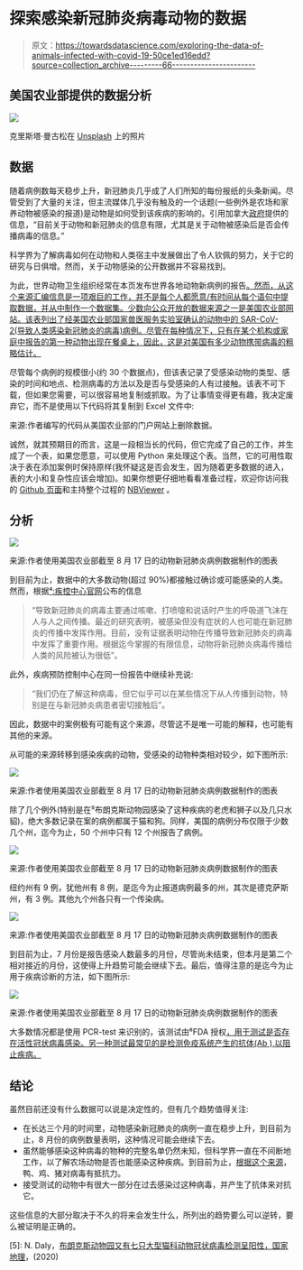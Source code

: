 # 探索感染新冠肺炎病毒动物的数据

> 原文：<https://towardsdatascience.com/exploring-the-data-of-animals-infected-with-covid-19-50ce1ed16edd?source=collection_archive---------66----------------------->

## 美国农业部提供的数据分析

![](img/8f812dd00d29e4fc42560c698e3c98d8.png)

克里斯塔·曼古松在 [Unsplash](https://unsplash.com?utm_source=medium&utm_medium=referral) 上的照片

## 数据

随着病例数每天稳步上升，新冠肺炎几乎成了人们所知的每份报纸的头条新闻。尽管受到了大量的关注，但主流媒体几乎没有触及的一个话题(一些例外是农场和家养动物被感染的报道)是动物是如何受到该疾病的影响的。引用加拿大[政府](https://www.canada.ca/en/public-health/services/diseases/2019-novel-coronavirus-infection/prevention-risks/animals-covid-19.html)提供的信息，“目前关于动物和新冠肺炎的信息有限，尤其是关于动物被感染后是否会传播病毒的信息。”

科学界为了解病毒如何在动物和人类宿主中发展做出了令人钦佩的努力，关于它的研究与日俱增。然而，关于动物感染的公开数据并不容易找到。

为此，世界动物卫生组织经常在本页发布世界各地动物新病例的报告[。然而，从这个来源汇编信息是一项艰巨的工作，并不是每个人都愿意/有时间从每个语句中提取数据，并从中制作一个数据集。少数向公众开放的数据来源之一是美国农业部网站。该表列出了经美国农业部国家兽医服务实验室确认的动物中的 SAR-CoV-2(导致人类感染新冠肺炎的病毒)病例。尽管在每种情况下，只有在某个机构或家庭中报告的第一种动物出现在餐桌上，因此，这是对美国有多少动物携带病毒的粗略估计。](https://www.oie.int/en/scientific-expertise/specific-information-and-recommendations/questions-and-answers-on-2019novel-coronavirus/events-in-animals/)

尽管每个病例的规模很小(约 30 个数据点)，但该表记录了受感染动物的类型、感染的时间和地点、检测病毒的方法以及是否与受感染的人有过接触。该表不可下载，但如果您需要，可以很容易地复制或抓取。为了让事情变得更有趣，我决定废弃它，而不是使用以下代码将其复制到 Excel 文件中:

来源:作者编写的代码从美国农业部的门户网站上删除数据。

诚然，就其预期目的而言，这是一段相当长的代码，但它完成了自己的工作，并生成了一个表，如果您愿意，可以使用 Python 来处理这个表。当然，它的可用性取决于表在添加案例时保持原样(我怀疑这是否会发生，因为随着更多数据的进入，表的大小和复杂性应该会增加)。如果你想更仔细地看看准备过程，欢迎你访问我的 [Github 页面](https://github.com/danifernandes-hub/Projects/blob/master/Animals%20and%20COVID-19/Analyzing%20data%20from%20animals%20infected%20with%20COVID-19%20.ipynb)和主持整个过程的 [NBViewer](https://nbviewer.jupyter.org/github/danifernandes-hub/Projects/blob/master/Animals%20and%20COVID-19/Analyzing%20data%20from%20animals%20infected%20with%20COVID-19%20.ipynb) 。

## 分析

![](img/732e7a5a780600b8da6e76412d790e37.png)

来源:作者使用美国农业部截至 8 月 17 日的动物新冠肺炎病例数据制作的图表

到目前为止，数据中的大多数动物(超过 90%)都接触过确诊或可能感染的人类。然而，根据[⁴:疾控中心官网](https://www.cdc.gov/coronavirus/2019-ncov/daily-life-coping/animals.html)公布的信息

> “导致新冠肺炎的病毒主要通过咳嗽、打喷嚏和说话时产生的呼吸道飞沫在人与人之间传播。最近的研究表明，被感染但没有症状的人也可能在新冠肺炎的传播中发挥作用。目前，没有证据表明动物在传播导致新冠肺炎的病毒中发挥了重要作用。根据迄今掌握的有限信息，动物将新冠肺炎病毒传播给人类的风险被认为很低”。

此外，疾病预防控制中心在同一份报告中继续补充说:

> “我们仍在了解这种病毒，但它似乎可以在某些情况下从人传播到动物，特别是在与新冠肺炎病患者密切接触后”。

因此，数据中的案例极有可能有这个来源，尽管这不是唯一可能的解释，也可能有其他的来源。

从可能的来源转移到感染疾病的动物，受感染的动物种类相对较少，如下图所示:

![](img/25e4c3594f1cfb1d48051ad18e8e23eb.png)

来源:作者使用美国农业部截至 8 月 17 日的动物新冠肺炎病例数据制作的图表

除了几个例外(特别是在⁵布朗克斯动物园感染了这种疾病的老虎和狮子以及几只水貂)，绝大多数记录在案的病例都属于猫和狗。同样，美国的病例分布仅限于少数几个州，迄今为止，50 个州中只有 12 个州报告了病例。

![](img/628740d38775cf44b394dab0863530e1.png)

来源:作者使用美国农业部截至 8 月 17 日的动物新冠肺炎病例数据制作的图表

纽约州有 9 例，犹他州有 8 例，是迄今为止报道病例最多的州，其次是德克萨斯州，有 3 例。其他九个州各只有一个传染病。

![](img/04c4bc1d412bb93701f0d70aed8e254b.png)

来源:作者使用美国农业部截至 8 月 17 日的动物新冠肺炎病例数据制作的图表

到目前为止，7 月份是报告感染人数最多的月份，尽管尚未结束，但本月是第二个相对接近的月份，这使得上升趋势可能会继续下去。最后，值得注意的是迄今为止用于疾病诊断的方法，如下图所示:

![](img/0affdaf2e2e9fb206dbfc5f48407b8ee.png)

来源:作者使用美国农业部截至 8 月 17 日的动物新冠肺炎病例数据制作的图表

大多数情况都是使用 PCR-test 来识别的，该测试由⁶FDA 授权[，用于测试是否存在活性冠状病毒感染。另一种测试最常见的是检测免疫系统产生的抗体(Ab ),以阻止疾病。](https://www.fda.gov/consumers/consumer-updates/coronavirus-testing-basics)

## 结论

虽然目前还没有什么数据可以说是决定性的，但有几个趋势值得关注:

*   在长达三个月的时间里，动物感染新冠肺炎的病例一直在稳步上升，到目前为止，8 月份的病例数量表明，这种情况可能会继续下去。
*   虽然能够感染这种病毒的物种的完整名单仍然未知，但科学界一直在不间断地工作，以了解农场动物是否也能感染这种疾病。到目前为止，[根据这个来源](https://www.canada.ca/en/public-health/services/diseases/2019-novel-coronavirus-infection/prevention-risks/animals-covid-19.html)，鸭、鸡、猪对病毒有抵抗力。
*   接受测试的动物中有很大一部分在过去感染过这种病毒，并产生了抗体来对抗它。

这些信息的大部分取决于不久的将来会发生什么，所列出的趋势要么可以逆转，要么被证明是正确的。

[1]:加拿大政府，[冠状病毒疾病(新冠肺炎)>预防与风险](https://www.canada.ca/en/public-health/services/diseases/2019-novel-coronavirus-infection/prevention-risks/animals-covid-19.html)，(2020)

[2]:世界动物卫生组织，[动物事件](https://www.oie.int/en/scientific-expertise/specific-information-and-recommendations/questions-and-answers-on-2019novel-coronavirus/events-in-animals/)，(2020)

[3]:美国农业部(USDA)，[美国动物中的新型冠状病毒确诊病例](https://www.aphis.usda.gov/aphis/ourfocus/animalhealth/sa_one_health/sars-cov-2-animals-us)，(2020)

[4]:美国疾病控制和预防中心(CDC)，[新冠肺炎和动物](https://www.cdc.gov/coronavirus/2019-ncov/daily-life-coping/animals.html)，(2020)

[5]: N. Daly，[布朗克斯动物园又有七只大型猫科动物冠状病毒检测呈阳性，国家地理](https://www.nationalgeographic.com/animals/2020/04/tiger-coronavirus-covid19-positive-test-bronx-zoo/)，(2020)

[6]:美国食品和药物管理局(FDA)，[冠状病毒检测基础知识](https://www.fda.gov/consumers/consumer-updates/coronavirus-testing-basics)，(2020)